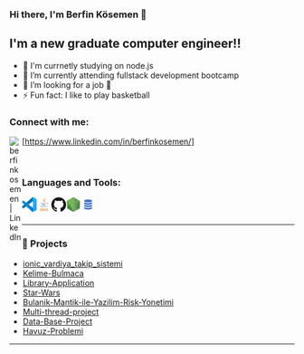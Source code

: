 ### Hi there, I'm Berfin Kösemen 👋 

## I'm a new graduate computer engineer!!

- 🔭 I'm currnetly studying on node.js
- 🌱 I’m currently attending fullstack development bootcamp 
- 👯 I’m looking for a job 🤣
- ⚡ Fun fact: I like to play basketball

### Connect with me:

<img align="left" alt="berfinkosemen | LinkedIn" width="22px" src="https://cdn.jsdelivr.net/npm/simple-icons@v3/icons/linkedin.svg" />[https://www.linkedin.com/in/berfinkosemen/]

<br />

### Languages and Tools:

<img align="left" alt="Visual Studio Code" width="26px" src="https://raw.githubusercontent.com/github/explore/80688e429a7d4ef2fca1e82350fe8e3517d3494d/topics/visual-studio-code/visual-studio-code.png" />
<img align="left" alt="JavaScript" width="26px" src="https://raw.githubusercontent.com/github/explore/80688e429a7d4ef2fca1e82350fe8e3517d3494d/topics/java/java.png" />
<img align="left" alt="Java" width="26px" src="https://raw.githubusercontent.com/github/explore/78df643247d429f6cc873026c0622819ad797942/topics/github/github.png" />
<img align="left" alt="Node.js" width="26px" src="https://raw.githubusercontent.com/github/explore/80688e429a7d4ef2fca1e82350fe8e3517d3494d/topics/nodejs/nodejs.png" />
<img align="left" alt="SQL" width="26px" src="https://raw.githubusercontent.com/github/explore/80688e429a7d4ef2fca1e82350fe8e3517d3494d/topics/sql/sql.png" />

<br />
<br />

---


### 📕 Projects 

<!-- PROJECT-LIST:START -->
- [ionic_vardiya_takip_sistemi](https://github.com/berfinkosemen/ionic_vardiya_takip_sistemi)
- [Kelime-Bulmaca](https://github.com/berfinkosemen/Kelime-Bulmaca)
- [Library-Application](https://github.com/berfinkosemen/Library-Application)
- [Star-Wars](https://github.com/berfinkosemen/Star-Wars)
- [Bulanik-Mantik-ile-Yazilim-Risk-Yonetimi](https://github.com/berfinkosemen/Bulanik-Mantik-ile-Yazilim-Risk-Yonetimi)
- [Multi-thread-project](https://github.com/berfinkosemen/Multi-thread-project)
- [Data-Base-Project](https://github.com/berfinkosemen/Data-Base-Project)
- [Havuz-Problemi](https://github.com/berfinkosemen/Havuz-Problemi)
<!-- PROJECT-LIST:END -->

---
